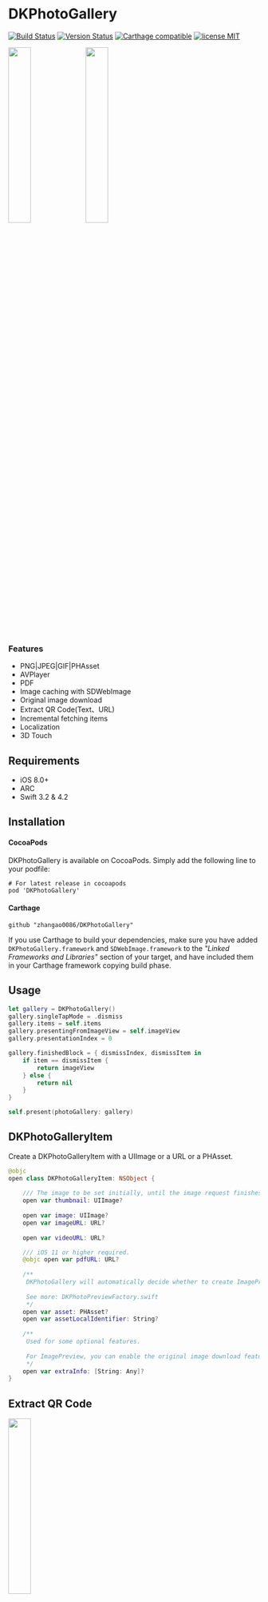 DKPhotoGallery
=======================

[![Build Status](https://secure.travis-ci.org/zhangao0086/DKPhotoGallery.svg)](http://travis-ci.org/zhangao0086/DKPhotoGallery) [![Version Status](http://img.shields.io/cocoapods/v/DKPhotoGallery.png)][docsLink] [![Carthage compatible](https://img.shields.io/badge/Carthage-compatible-4BC51D.svg?style=flat)](https://github.com/Carthage/Carthage)
 [![license MIT](https://img.shields.io/cocoapods/l/DKPhotoGallery.svg?style=flat)][mitLink]

<img width="30%" height="30%" src="https://raw.githubusercontent.com/zhangao0086/DKPhotoGallery/develop/PhotoGallery.gif" />
<img width="30%" height="30%" src="https://raw.githubusercontent.com/zhangao0086/DKPhotoGallery/develop/Incremental.gif" />

### Features

- PNG|JPEG|GIF|PHAsset
- AVPlayer
- PDF
- Image caching with SDWebImage
- Original image download
- Extract QR Code(Text、URL)
- Incremental fetching items
- Localization
- 3D Touch

## Requirements
* iOS 8.0+
* ARC
* Swift 3.2 & 4.2

## Installation
#### CocoaPods
DKPhotoGallery is available on CocoaPods. Simply add the following line to your podfile:

```
# For latest release in cocoapods
pod 'DKPhotoGallery'
```

#### Carthage

```
github "zhangao0086/DKPhotoGallery"
```

If you use Carthage to build your dependencies, make sure you have added `DKPhotoGallery.framework` and `SDWebImage.framework` to the _"Linked Frameworks and Libraries"_ section of your target, and have included them in your Carthage framework copying build phase.

## Usage

```swift
let gallery = DKPhotoGallery()
gallery.singleTapMode = .dismiss
gallery.items = self.items
gallery.presentingFromImageView = self.imageView
gallery.presentationIndex = 0

gallery.finishedBlock = { dismissIndex, dismissItem in
    if item == dismissItem {
        return imageView
    } else {
        return nil
    }
}

self.present(photoGallery: gallery)

```

## DKPhotoGalleryItem

Create a DKPhotoGalleryItem with a UIImage or a URL or a PHAsset.

```swift
@objc
open class DKPhotoGalleryItem: NSObject {
    
    /// The image to be set initially, until the image request finishes.
    open var thumbnail: UIImage?
    
    open var image: UIImage?
    open var imageURL: URL?
    
    open var videoURL: URL?

    /// iOS 11 or higher required.
    @objc open var pdfURL: URL?
    
    /**
     DKPhotoGallery will automatically decide whether to create ImagePreview or PlayerPreview via the mediaType of the asset.
     
     See more: DKPhotoPreviewFactory.swift
     */
    open var asset: PHAsset?
    open var assetLocalIdentifier: String?
    
    /**
     Used for some optional features.
     
     For ImagePreview, you can enable the original image download feature with a key named DKPhotoGalleryItemExtraInfoKeyRemoteImageOriginalURL.
     */
    open var extraInfo: [String: Any]?
}
```

## Extract QR Code

<img width="30%" height="30%" src="https://raw.githubusercontent.com/zhangao0086/DKPhotoGallery/develop/QRCode.gif" />

## Enable the original image download

<img width="30%" height="30%" src="https://raw.githubusercontent.com/zhangao0086/DKPhotoGallery/develop/Original.gif" />

```swift
let item = DKPhotoGalleryItem(imageURL: URL(string:"https://sz-preview.oss-cn-hangzhou.aliyuncs.com/pics/10003/b29259d837d4aaeef4b33c9dbc964a5b?x-oss-process=image/resize,m_lfit,h_512,w_512/quality,Q_80")!)
item.extraInfo = [
    DKPhotoGalleryItemExtraInfoKeyRemoteImageOriginalURL: URL(string:"https://sz-preview.oss-cn-hangzhou.aliyuncs.com/pics/10003/b29259d837d4aaeef4b33c9dbc964a5b")!
]

```

## Localization
The default supported languages:

- en.lproj
- zh-Hans.lproj

You can also add a hook to return your own localized strings:

```swift
DKPhotoGalleryResource.customLocalizationBlock = { title in
    if title == "preview.image.longPress.cancel" {
        return "This is a test."
    } else {
        return nil
    }
}
```

## License
DKPhotoGallery is released under the MIT license. See LICENSE for details.

[docsLink]:http://cocoadocs.org/docsets/DKPhotoGallery
[mitLink]:http://opensource.org/licenses/MIT
